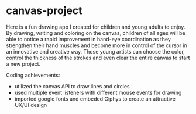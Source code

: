 # canvas-project
Here is a fun drawing app I created for children and young adults to enjoy. By drawing, writing and coloring on the canvas, children of all ages will be able to notice a rapid improvement in 
hand-eye coordination as they strengthen their hand muscles and become more in control of the cursor in an innovative and creative way. Those young artists can choose the color, control the thickness
of the strokes and even clear the entire canvas to start a new project.

Coding achievements:

- utilized the canvas API to draw lines and circles
- used multiple event listeners with different mouse events for drawing
- imported google fonts and embeded Giphys to create an attractive UX/UI design
